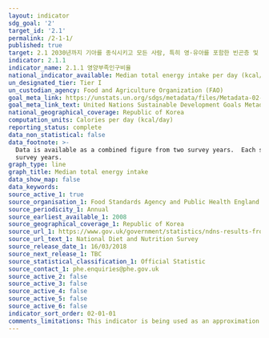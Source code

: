 ```yaml
---
layout: indicator
sdg_goal: '2'
target_id: '2.1'
permalink: /2-1-1/
published: true
target: 2.1 2030년까지 기아를 종식시키고 모든 사람, 특히 영·유아를 포함한 빈곤층 및 취약계층이 안전하고 영양가 있으며 충분한 식량에 접근할 수 있도록 보장
indicator: 2.1.1
indicator_name: 2.1.1 영양부족인구비율
national_indicator_available: Median total energy intake per day (kcal/day)
un_designated_tier: Tier I
un_custodian_agency: Food and Agriculture Organization (FAO)
goal_meta_link: https://unstats.un.org/sdgs/metadata/files/Metadata-02-01-01.pdf
goal_meta_link_text: United Nations Sustainable Development Goals Metadata (PDF 270 KB)
national_geographical_coverage: Republic of Korea
computation_units: Calories per day (kcal/day)
reporting_status: complete
data_non_statistical: false
data_footnote: >-
  Data is available as a combined figure from two survey years.  Each survey year spans two calendar years.  The year shown on the x-axis refers to the middle year from the combined survey years.  I.e. for year 2015 on the x axis, data is combined from both the 2014/15 and the 2015/16
  survey years.
graph_type: line
graph_title: Median total energy intake
data_show_map: false
data_keywords:  
source_active_1: true
source_organisation_1: Food Standards Agency and Public Health England
source_periodicity_1: Annual
source_earliest_available_1: 2008
source_geographical_coverage_1: Republic of Korea
source_url_1: https://www.gov.uk/government/statistics/ndns-results-from-years-7-and-8-combined
source_url_text_1: National Diet and Nutrition Survey
source_release_date_1: 16/03/2018
source_next_release_1: TBC
source_statistical_classification_1: Official Statistic
source_contact_1: phe.enquiries@phe.gov.uk
source_active_2: false
source_active_3: false
source_active_4: false
source_active_5: false
source_active_6: false
indicator_sort_order: 02-01-01
comments_limitations: This indicator is being used as an approximation of the UN SDG Indicator. Where possible, we will work to identify or develop UK data to meet the global indicator specification. This indicator has not been identified in collaboration with topic experts.
---
```

